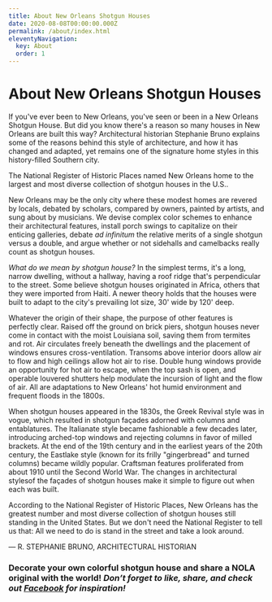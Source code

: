 ```yaml
---
title: About New Orleans Shotgun Houses
date: 2020-08-08T00:00:00.000Z
permalink: /about/index.html
eleventyNavigation:
  key: About
  order: 1
---
```


<div class="section about-intro two-column-grid">
  <div class="left-side">
    <h1 class="show">About New Orleans Shotgun Houses</h1>
If you've ever been to New Orleans, you've seen or been in a New Orleans Shotgun House. But did you know there's a reason so many houses in New Orleans are built this way? Architectural historian Stephanie Bruno explains some of the reasons behind this style of architecture, and how it has changed and adapted, yet remains one of the signature home styles in this history-filled Southern city.
</div>
<div class="right-side">
</div>
</div>

<div class="essay">

The National Register of Historic Places named New Orleans home to the largest and most diverse collection of shotgun houses in the U.S..

New Orleans may be the only city where these modest homes are revered by locals, debated by scholars, compared by owners, painted by artists, and sung about by musicians. We devise complex color schemes to enhance their architectural features, install porch swings to capitalize on their enticing galleries, debate <i>ad infinitum</i> the relative merits of a single shotgun versus a double, and argue whether or not sidehalls and camelbacks really count as shotgun houses.

<i>What do we mean by shotgun house?</i> In the simplest terms, it's a long, narrow dwelling, without a hallway, having a roof ridge that's perpendicular to the street. Some believe shotgun houses originated in Africa, others that they were imported from Haiti. A newer theory holds that the houses were built to adapt to the city's prevailing lot size, 30' wide by 120' deep.

Whatever the origin of their shape, the purpose of other features is perfectly clear. Raised off the ground on brick piers, shotgun houses never come in contact with the moist Louisiana soil, saving them from termites and rot. Air circulates freely beneath the dwellings and the placement of windows ensures cross-ventilation. Transoms above interior doors allow air to flow and high ceilings allow hot air to rise. Double hung windows provide an opportunity for hot air to escape, when the top sash is open, and operable louvered shutters help modulate the incursion of light and the flow of air. All are adaptations to New Orleans' hot humid environment and frequent floods in the 1800s.

When shotgun houses appeared in the 1830s, the Greek Revival style was in vogue, which resulted in shotgun façades adorned with columns and entablatures. The Italianate style became fashionable a few decades later, introducing arched-top windows and rejecting columns in favor of milled brackets. At the end of the 19th century and in the earliest years of the 20th century, the Eastlake style (known for its frilly "gingerbread" and turned columns) became wildly popular. Craftsman features proliferated from about 1910 until the Second World War. The changes in architectural stylesof the façades of shotgun houses make it simple to figure out when each was built.

According to the National Register of Historic Places, New Orleans has the greatest number and most diverse collection of shotgun houses still standing in the United States. But we don't need the National Register to tell us that: All we need to do is stand in the street and take a look around.  

— R. STEPHANIE BRUNO, ARCHITECTURAL HISTORIAN

</div>

<div class="section email-signup">
  <div class="border">
    <main>
<h3>Decorate your own colorful shotgun house and share a NOLA original with the world! <i>Don’t forget to like, share, and check out <a href="https://www.facebook.com/NOLAShotgunGingerbreadHouse/">Facebook</a> for inspiration!</i></h3>
</main>

  </div>
</div>